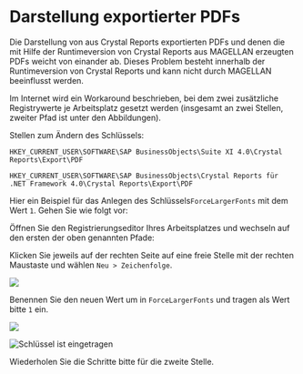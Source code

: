 # Darstellung exportierter PDFs

Die Darstellung von aus Crystal Reports exportierten PDFs und denen die mit Hilfe der Runtimeversion von Crystal Reports aus MAGELLAN erzeugten PDFs weicht von einander ab.
Dieses Problem besteht innerhalb der Runtimeversion von Crystal Reports und kann nicht durch MAGELLAN beeinflusst werden.

Im Internet wird ein Workaround beschrieben, bei dem zwei zusätzliche Registrywerte je Arbeitsplatz gesetzt werden (insgesamt an zwei Stellen, zweiter Pfad ist unter den Abbildungen).

Stellen zum Ändern des Schlüssels:

```HKEY_CURRENT_USER\SOFTWARE\SAP BusinessObjects\Suite XI 4.0\Crystal Reports\Export\PDF```

```HKEY_CURRENT_USER\SOFTWARE\SAP BusinessObjects\Crystal Reports für .NET Framework 4.0\Crystal Reports\Export\PDF```

Hier ein Beispiel für das Anlegen des Schlüssels`ForceLargerFonts` mit dem Wert `1`. Gehen Sie wie folgt vor:

Öffnen Sie den Registrierungseditor Ihres Arbeitsplatzes und wechseln auf den ersten der oben genannten Pfade:

Klicken Sie jeweils auf der rechten Seite auf eine freie Stelle mit der rechten Maustaste und wählen `Neu > Zeichenfolge`.

![](/assets/images/magellan/02.png)

Benennen Sie den neuen Wert um in `ForceLargerFonts` und tragen als Wert bitte `1` ein.

![](/assets/images/magellan/03.png)

![Schlüssel ist eingetragen](/assets/images/magellan/01.png)

Wiederholen Sie die Schritte bitte für die zweite Stelle.